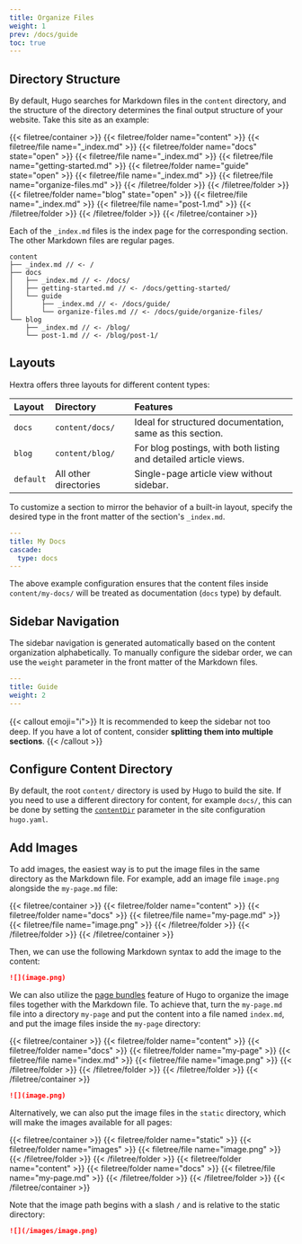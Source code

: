```yaml
---
title: Organize Files
weight: 1
prev: /docs/guide
toc: true
---
```


## Directory Structure

By default, Hugo searches for Markdown files in the `content` directory, and the structure of the directory determines the final output structure of your website.
Take this site as an example:

<!--more-->

{{< filetree/container >}}
{{< filetree/folder name="content" >}}
{{< filetree/file name="_index.md" >}}
{{< filetree/folder name="docs" state="open" >}}
{{< filetree/file name="_index.md" >}}
{{< filetree/file name="getting-started.md" >}}
{{< filetree/folder name="guide" state="open" >}}
{{< filetree/file name="_index.md" >}}
{{< filetree/file name="organize-files.md" >}}
{{< /filetree/folder >}}
{{< /filetree/folder >}}
{{< filetree/folder name="blog" state="open" >}}
{{< filetree/file name="_index.md" >}}
{{< filetree/file name="post-1.md" >}}
{{< /filetree/folder >}}
{{< /filetree/folder >}}
{{< /filetree/container >}}

Each of the `_index.md` files is the index page for the corresponding section. The other Markdown files are regular pages.

```
content
├── _index.md // <- /
├── docs
│   ├── _index.md // <- /docs/
│   ├── getting-started.md // <- /docs/getting-started/
│   └── guide
│       ├── _index.md // <- /docs/guide/
│       └── organize-files.md // <- /docs/guide/organize-files/
└── blog
    ├── _index.md // <- /blog/
    └── post-1.md // <- /blog/post-1/
```

## Layouts

Hextra offers three layouts for different content types:

| Layout    | Directory             | Features                                                         |
| :-------- | :-------------------- | :--------------------------------------------------------------- |
| `docs`    | `content/docs/`       | Ideal for structured documentation, same as this section.        |
| `blog`    | `content/blog/`       | For blog postings, with both listing and detailed article views. |
| `default` | All other directories | Single-page article view without sidebar.                        |

To customize a section to mirror the behavior of a built-in layout, specify the desired type in the front matter of the section's `_index.md`.

```yaml {filename="content/my-docs/_index.md"}
---
title: My Docs
cascade:
  type: docs
---
```

The above example configuration ensures that the content files inside `content/my-docs/` will be treated as documentation (`docs` type) by default.

## Sidebar Navigation

The sidebar navigation is generated automatically based on the content organization alphabetically. To manually configure the sidebar order, we can use the `weight` parameter in the front matter of the Markdown files.

```yaml {filename="content/docs/guide/_index.md"}
---
title: Guide
weight: 2
---
```

{{< callout emoji="ℹ️">}}
It is recommended to keep the sidebar not too deep. If you have a lot of content, consider **splitting them into multiple sections**.
{{< /callout >}}

## Configure Content Directory

By default, the root `content/` directory is used by Hugo to build the site.
If you need to use a different directory for content, for example `docs/`, this can be done by setting the [`contentDir`](https://gohugo.io/getting-started/configuration/#contentdir) parameter in the site configuration `hugo.yaml`.

## Add Images

To add images, the easiest way is to put the image files in the same directory as the Markdown file.
For example, add an image file `image.png` alongside the `my-page.md` file:

{{< filetree/container >}}
{{< filetree/folder name="content" >}}
{{< filetree/folder name="docs" >}}
{{< filetree/file name="my-page.md" >}}
{{< filetree/file name="image.png" >}}
{{< /filetree/folder >}}
{{< /filetree/folder >}}
{{< /filetree/container >}}

Then, we can use the following Markdown syntax to add the image to the content:

```markdown {filename="content/docs/my-page.md"}
![](image.png)
```

We can also utilize the [page bundles][page-bundles] feature of Hugo to organize the image files together with the Markdown file. To achieve that, turn the `my-page.md` file into a directory `my-page` and put the content into a file named `index.md`, and put the image files inside the `my-page` directory:

{{< filetree/container >}}
{{< filetree/folder name="content" >}}
{{< filetree/folder name="docs" >}}
{{< filetree/folder name="my-page" >}}
{{< filetree/file name="index.md" >}}
{{< filetree/file name="image.png" >}}
{{< /filetree/folder >}}
{{< /filetree/folder >}}
{{< /filetree/folder >}}
{{< /filetree/container >}}

```markdown {filename="content/docs/my-page/index.md"}
![](image.png)
```

Alternatively, we can also put the image files in the `static` directory, which will make the images available for all pages:

{{< filetree/container >}}
{{< filetree/folder name="static" >}}
{{< filetree/folder name="images" >}}
{{< filetree/file name="image.png" >}}
{{< /filetree/folder >}}
{{< /filetree/folder >}}
{{< filetree/folder name="content" >}}
{{< filetree/folder name="docs" >}}
{{< filetree/file name="my-page.md" >}}
{{< /filetree/folder >}}
{{< /filetree/folder >}}
{{< /filetree/container >}}

Note that the image path begins with a slash `/` and is relative to the static directory:

```markdown {filename="content/docs/my-page.md"}
![](/images/image.png)
```

[page-bundles]: https://gohugo.io/content-management/page-bundles/#leaf-bundles